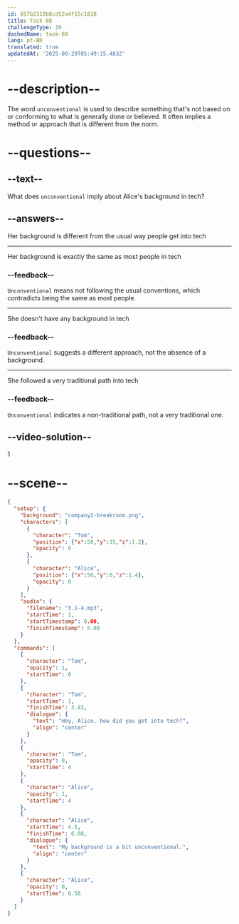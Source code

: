 ```yaml
---
id: 657b2310b8cd52a4f15c1818
title: Task 68
challengeType: 19
dashedName: task-68
lang: pt-BR
translated: true
updatedAt: '2025-09-29T05:49:15.483Z'
---
```


<!-- (Audio) Tom: Hey, Alice. How was it for you to get into tech?
Alice: My background is a bit unconventional. -->

# --description--

The word `unconventional` is used to describe something that's not based on or conforming to what is generally done or believed. It often implies a method or approach that is different from the norm.

# --questions--

## --text--

What does `unconventional` imply about Alice's background in tech?

## --answers--

Her background is different from the usual way people get into tech

---

Her background is exactly the same as most people in tech

### --feedback--

`Unconventional` means not following the usual conventions, which contradicts being the same as most people.

---

She doesn't have any background in tech

### --feedback--

`Unconventional` suggests a different approach, not the absence of a background.

---

She followed a very traditional path into tech

### --feedback--

`Unconventional` indicates a non-traditional path, not a very traditional one.

## --video-solution--

1

# --scene--

```json
{
  "setup": {
    "background": "company2-breakroom.png",
    "characters": [
      {
        "character": "Tom",
        "position": {"x":50,"y":15,"z":1.2},
        "opacity": 0
      },
      {
        "character": "Alice",
        "position": {"x":50,"y":0,"z":1.4},
        "opacity": 0
      }
    ],
    "audio": {
      "filename": "3.1-4.mp3",
      "startTime": 1,
      "startTimestamp": 0.00,
      "finishTimestamp": 5.08
    }
  },
  "commands": [
    {
      "character": "Tom",
      "opacity": 1,
      "startTime": 0
    },
    {
      "character": "Tom",
      "startTime": 1,
      "finishTime": 3.82,
      "dialogue": {
        "text": "Hey, Alice, how did you get into tech?",
        "align": "center"
      }
    },
    {
      "character": "Tom",
      "opacity": 0,
      "startTime": 4
    },
    {
      "character": "Alice",
      "opacity": 1,
      "startTime": 4
    },
    {
      "character": "Alice",
      "startTime": 4.5,
      "finishTime": 6.08,
      "dialogue": {
        "text": "My background is a bit unconventional.",
        "align": "center"
      }
    },
    {
      "character": "Alice",
      "opacity": 0,
      "startTime": 6.58
    }
  ]
}
```

